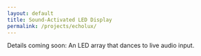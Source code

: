 ```yaml
---
layout: default
title: Sound‑Activated LED Display
permalink: /projects/echolux/
---
```


<p>Details coming soon: An LED array that dances to live audio input.</p>
